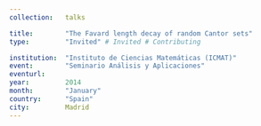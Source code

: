 ```yaml
---
collection:   talks

title:        "The Favard length decay of random Cantor sets"
type:         "Invited" # Invited # Contributing

institution:  "Instituto de Ciencias Matemáticas (ICMAT)"
event:        "Seminario Análisis y Aplicaciones"
eventurl:     
year:         2014
month:        "January"
country:      "Spain"
city:         Madrid
---
```

